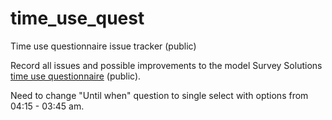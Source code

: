 # time_use_quest
Time use questionnaire issue tracker (public)


Record all issues and possible improvements to the model Survey Solutions [time use questionnaire](https://designer.mysurvey.solutions/q/details/922f45185e424c7eb0f985a0a8d4ee3f/) (public).

Need to change "Until when" question to single select with options from 04:15 - 03:45 am.
